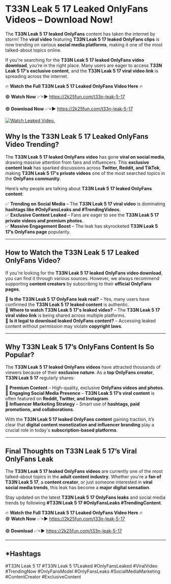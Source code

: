 # T33N Leak 5 17 Leaked OnlyFans Videos – Download Now!

The **T33N Leak 5 17 leaked OnlyFans** content has taken the internet by storm! The **viral video** featuring **T33N Leak 5 17 leaked OnlyFans clips** is now trending on various **social media platforms**, making it one of the most talked-about topics online.  

If you're searching for the **T33N Leak 5 17 leaked OnlyFans video download**, you’re in the right place. Many users are eager to access **T33N Leak 5 17's exclusive content**, and the **T33N Leak 5 17 viral video link** is spreading across the internet.  

🔥 **Watch the Full T33N Leak 5 17 Leaked OnlyFans Video Here** 🔥  

🟢 **Watch Now** ✅=► https://2k25fun.com/t33n-leak-5-17

🟢 **Download Now** ✅=► https://2k25fun.com/t33n-leak-5-17

[![Watch Leaked Video.](https://miro.medium.com/v2/resize:fit:828/format:webp/1*cilzJN44JGOrTw9NJCrNHA.gif "Watch Leaked Video")](https://2k25fun.com/t33n-leak-5-17)

## **Why Is the T33N Leak 5 17 Leaked OnlyFans Video Trending?**  

The **T33N Leak 5 17 leaked OnlyFans video** has gone **viral on social media**, drawing massive attention from fans and influencers. This **exclusive content leak** has sparked discussions across **Twitter, Reddit, and TikTok**, making **T33N Leak 5 17's private videos** one of the most searched topics in the **OnlyFans community**.  

Here’s why people are talking about **T33N Leak 5 17 leaked OnlyFans content**:  

✅ **Trending on Social Media** – The **T33N Leak 5 17 viral video** is dominating **hashtags like #OnlyFansLeaks and #TrendingVideos**.  
✅ **Exclusive Content Leaked** – Fans are eager to see the **T33N Leak 5 17 private videos and premium photos**.  
✅ **Massive Engagement Boost** – The leak has skyrocketed **T33N Leak 5 17’s OnlyFans page** popularity.  

---

## **How to Watch the T33N Leak 5 17 Leaked OnlyFans Video?**  

If you're looking for the **T33N Leak 5 17 leaked OnlyFans video download**, you can find it through various sources. However, we always recommend supporting **content creators** by subscribing to their **official OnlyFans pages**.  

🔹 **Is the T33N Leak 5 17 OnlyFans leak real?** – Yes, many users have confirmed the **T33N Leak 5 17 leaked content** is authentic.  
🔹 **Where to watch T33N Leak 5 17's leaked video?** – The **T33N Leak 5 17 viral video link** is being shared across multiple platforms.  
🔹 **Is it legal to download leaked OnlyFans content?** – Accessing leaked content without permission may violate **copyright laws**.  

---

## **Why T33N Leak 5 17’s OnlyFans Content Is So Popular?**  

The **T33N Leak 5 17 leaked OnlyFans videos** have attracted thousands of viewers because of their **exclusive nature**. As a **top OnlyFans creator**, **T33N Leak 5 17** regularly shares:  

📌 **Premium Content** – High-quality, exclusive **OnlyFans videos and photos**.  
📌 **Engaging Social Media Presence** – **T33N Leak 5 17’s viral content** is often featured on **Reddit, Twitter, and Instagram**.  
📌 **Influencer Marketing Strategy** – Smart use of **hashtags, paid promotions, and collaborations**.  

With the **T33N Leak 5 17 leaked OnlyFans content** gaining traction, it’s clear that **digital content monetization and influencer branding** play a crucial role in today's **subscription-based platforms**.  

---

## **Final Thoughts on T33N Leak 5 17’s Viral OnlyFans Leak**  

The **T33N Leak 5 17 leaked OnlyFans videos** are currently one of the most talked-about topics in the **adult content industry**. Whether you're a **fan of T33N Leak 5 17**, a **content creator**, or just someone interested in **viral social media trends**, this leak has become a **major digital sensation**.  

Stay updated on the latest **T33N Leak 5 17 OnlyFans leaks** and social media trends by following **#T33N Leak 5 17 #OnlyFansLeaks #TrendingContent**.  

🔥 **Watch the Full T33N Leak 5 17 Leaked OnlyFans Video Here** 🔥  
🟢 **Watch Now** ✅=► https://2k25fun.com/t33n-leak-5-17

🟢 **Download** ✅=► https://2k25fun.com/t33n-leak-5-17

---

## *Hashtags
#T33N Leak 5 17 #T33N Leak 5 17Leaked #OnlyFansLeaked #ViralVideo #TrendingNow #OnlyFansModel #OnlyFansLeaks #SocialMediaMarketing #ContentCreator #ExclusiveContent  